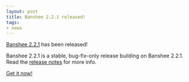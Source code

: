 ```yaml
---
layout: post
title: Banshee 2.2.1 released!
tags:
- news
---
```


[Banshee 2.2.1](/download/archives/2.2.1/) has been released!

Banshee 2.2.1 is a stable, bug-fix-only release building on Banshee 2.2.1. Read the [release notes](/download/archives/2.2.1/) for more info.

[Get it now!](/download)
